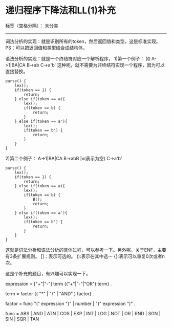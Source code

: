﻿# 递归程序下降法和LL(1)补充

标签（空格分隔）： 未分类

---
词法分析的实现：就是识别所有的token，然后返回值和类型，这是标准实现。PS：可以把返回值和类型结合成结构体。

语法分析的实现：就是一个终结符对应一个解析程序，
1)第一个例子：
如
A->1|BA|CA
B->ab
C->a'b'
这种呢，就不需要为非终结符实现一个程序，因为可以直接替换。
```
parse() {
    lex();
    if(token == 1) {
        return;
    } else if(token == a){
        lex();
        if(token == b) {
            return;
        }
    } else if(token == a'){
        lex();
        if(token == b') {
            return;
        }
    }
}
```
2)第二个例子：
A->1|BA|CA
B->abB |x(表示为空)
C->a'b'
```
parse() {
    lex();
    if(token == 1) {
        return;
    } else if(token == a){
        lex();
        if(token == b) {
            B();
            return;
        }
    } else if(token == a'){
        lex();
        if(token == b') {
            return;
        }
    }
}

```
这就是词法分析和语法分析的具体过程，可以参考一下。另外呢，关于ENF，主要有3条扩展规则。
[]：表示可选的。
():表示在其中选一
{}:表示可以重复0次或者n次。

这是个补充的题目，有兴趣可以实现一下。

expression = ["+"|"-"] term {("+"|"-"|"OR") term} .

term = factor {( "*" | "/" | "AND" ) factor} .

  factor = 
    func "(" expression ")" 
    | number
    | "(" expression ")" .

  func =
    ABS
    | AND
    | ATN
    | COS
    | EXP
    | INT
    | LOG
    | NOT
    | OR
    | RND
    | SGN
    | SIN
    | SQR
    | TAN